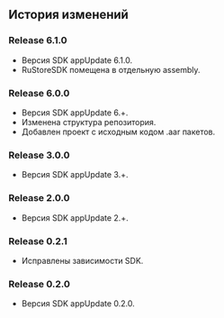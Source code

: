 ## История изменений

### Release 6.1.0
- Версия SDK appUpdate 6.1.0.
- RuStoreSDK помещена в отдельную assembly.


### Release 6.0.0
- Версия SDK appUpdate 6.+.
- Изменена структура репозитория.
- Добавлен проект с исходным кодом .aar пакетов.


### Release 3.0.0
- Версия SDK appUpdate 3.+.


### Release 2.0.0
- Версия SDK appUpdate 2.+.


### Release 0.2.1
- Исправлены зависимости SDK.


### Release 0.2.0
- Версия SDK appUpdate 0.2.0.
